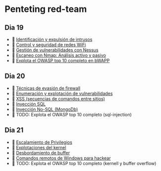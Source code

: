 # Penteting red-team

## Dia 19
- 📗 [Identificación y expulsión de intrusos](./identifying-users-intruders-expulsion.es.md)
- 📗 [Control y seguridad de redes WiFi](./control-security-wifi.es.md)
- 📗 [Gestión de vulnerabilidades con Nessus](./vulnerabilities-management-nessus.es.md)
- 📗 [Escaneo con Nmap: Análisis activo y pasivo](./scanning-nmap-active-passive.es.md)
- 🧪 [Explota el OWASP top 10 completo en bWAPP](https://github.com/breatheco-de/owasp-top-10-on-bwapp)


## Dia 20

- 📗 [Técnicas de evasión de firewall](./firewall-evasion-techniques.es.md)
- 📗 [Enumeración y explotación de vulnerabilidades](./vulnerabilities-enumeration-exploitation.es.md)
- 📗 [XSS (secuencias de comandos entre sitios)](./xss-cross-site-scripting.es.md)
- 📗 [Inyección SQL](./sql-injection.es.md)
- 📗 [Inyección No-SQL (MongoDb)](./no-sql-injection-mongodb.es.md)
- 🧪 TODO: Explota el OWASP top 10 completo (sql-injection)
  
## Dia 21

- 📗 [Escalamiento de Privilegios](./privilege-escalation.es.md)
- 📗 [Explotaciones del kernel](./kernel-exploit.es.md)
- 📗 [Desbordamiento de buffer](./buffer-overflow.es.md)
- 📗 [Comandos remotos de Windows para hackear](./windows-remote-hacking-commands.es.md)
- 🧪 TODO: Explota el OWASP top 10 completo (kernell y buffer overflow)

